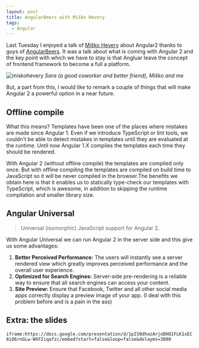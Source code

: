 ```yaml
---
layout: post
title: AngularBeers with Miško Hevery
tags:
  - Angular
---
```


Last Tuesday I enjoyed a talk of [Miško Hevery](http://misko.hevery.com/about/)
about Angular2 thanks to guys of [AngularBeers](http://www.meetup.com/AngularJS-Beers/).
It was a talk about what is coming with Angular 2 and the key point with which
we have to stay is that Angluar leave the concept of frontend framework to
become a full a platform.

![miskohevery](https://magarcia.github.io/img/angularbeers-with-misko-hevery.jpg)
_Sara (a good coworker and better friend), Miško and me_

But, a part from this, I would like to remark a couple of things that will make
Angular 2 a powerful option in a near future.

## Offline compile

What this means? Templates have been one of the places where mistakes are made
since Angular 1. Even if we introduce TypeScript or lint tools, we couldn't be
able to detect mistakes in templates until they are evaluated at the runtime.
Until now Angular 1.X compiles the templates each time they should be rendered.

With Angular 2 (without offline compile) the templates are compiled only once.
But with offline compiling the templates are compiled on build time to
JavaScript so it will be never compiled in the browser.The benefits we obtain
here is that it enables us to statically type-check our templates with
TypeScript, which is awesome, in addition to skipping the runtime compilation
and smaller library size.

## Angular Universal

> Universal (isomorphic) JavaScript support for Angular 2.

With Angular Universal we can run Angular 2 in the server side and this give us
some advantages:

1. **Better Perceived Performance:** The users will instantly see a server rendered
   view which greatly improves perceived performance and the overall user
   experience.
1. **Optimized for Search Engines:** Server-side pre-rendering is a reliable way to
   ensure that all search engines can access your content.
1. **Site Preview:** Ensure that Facebook, Twitter and all other social media apps
   correctly display a preview image of your app. (I deal with this problem before
   and is a pain in the ass)

## Extra: the slides

`iframe:https://docs.google.com/presentation/d/1pIS0dhazArjoDHO1FLK1sEC8iO6rnGLw-WXFIiqafzc/embed?start=false&loop=false&delayms=3000`
